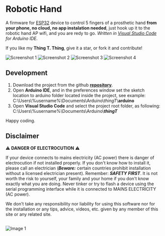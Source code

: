 # Robotic Hand

A firmware for [ESP32](https://en.wikipedia.org/wiki/ESP32) device to control 5 fingers of a prosthetic hand **from your phone, no cloud, no app instalation needed**, just hook up it to the robotic hand AP wifi, and you are redy to go. 
_Written in [Visual Studio Code](https://marketplace.visualstudio.com/items?itemName=vsciot-vscode.vscode-arduino) for Arduino IDE._

If you like my **Thing T. Thing**, give it a star, or fork it and contribute!

![Screenshot 1](/docs/Screenshot_1.png)
![Screenshot 2](/docs/Screenshot_2.png)
![Screenshot 3](/docs/Screenshot_3.png)
![Screenshot 4](/docs/Screenshot_4.png)

## Development

1. Download the project from the github [**repository**](https://github.com/y10/thingT).
2. Open **Arduino IDE**, and in the preferences window set the sketch location to arduino folder located inside the project, see example:
 C:\Users\\%username%\Documents\Arduino\\_thingT_\\**arduino**
3. Open **Visual Studio Code** and select the project root folder, as following:
 C:\Users\\%username%\Documents\Arduino\\**_thingT_**

Happy coding.

## Disclaimer

:warning: **DANGER OF ELECTROCUTION** :warning:

If your device connects to mains electricity (AC power) there is danger of electrocution if not installed properly. If you don't know how to install it, please call an electrician (***Beware:*** certain countries prohibit installation without a licensed electrician present). Remember: _**SAFETY FIRST**_. It is not worth the risk to yourself, your family and your home if you don't know exactly what you are doing. Never tinker or try to flash a device using the serial programming interface while it is connected to MAINS ELECTRICITY (AC power).

We don't take any responsibility nor liability for using this software nor for the installation or any tips, advice, videos, etc. given by any member of this site or any related site.

## 
![Image 1](/docs/Image_1.jpg)
